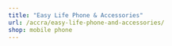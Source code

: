 ```yaml
---
title: "Easy Life Phone & Accessories"
url: /accra/easy-life-phone-and-accessories/
shop: mobile phone
---
```

